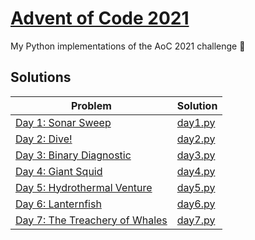 # [Advent of Code 2021](https://adventofcode.com/2021)

My Python implementations of the AoC 2021 challenge 🎄

## Solutions

| Problem                                                               | Solution                   |
| --------------------------------------------------------------------- | -------------------------- |
| [Day 1: Sonar Sweep](https://adventofcode.com/2021/day/1)             | [day1.py](src/01/day_1.py) |
| [Day 2: Dive!](https://adventofcode.com/2021/day/2)                   | [day2.py](src/02/day_2.py) |
| [Day 3: Binary Diagnostic](https://adventofcode.com/2021/day/3)       | [day3.py](src/03/day_3.py) |
| [Day 4: Giant Squid](https://adventofcode.com/2021/day/4)             | [day4.py](src/04/day_4.py) |
| [Day 5: Hydrothermal Venture](https://adventofcode.com/2021/day/5)    | [day5.py](src/05/day_5.py) |
| [Day 6: Lanternfish](https://adventofcode.com/2021/day/6)             | [day6.py](src/06/day_6.py) |
| [Day 7: The Treachery of Whales](https://adventofcode.com/2021/day/7) | [day7.py](src/07/day_7.py) |


